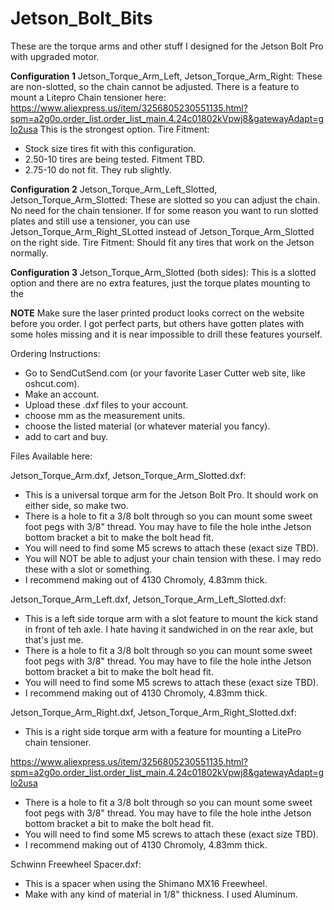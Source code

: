 # Jetson_Bolt_Bits
These are the torque arms and other stuff I designed for the Jetson Bolt Pro with upgraded motor.

**Configuration 1**
Jetson_Torque_Arm_Left, Jetson_Torque_Arm_Right: These are non-slotted, so the chain cannot be adjusted. There is a feature to mount a Litepro Chain tensioner here:
https://www.aliexpress.us/item/3256805230551135.html?spm=a2g0o.order_list.order_list_main.4.24c01802kVpwj8&gatewayAdapt=glo2usa
This is the strongest option.
Tire Fitment:
- Stock size tires fit with this configuration.
- 2.50-10 tires are being tested. Fitment TBD.
- 2.75-10 do not fit. They rub slightly.

**Configuration 2**
Jetson_Torque_Arm_Left_Slotted, Jetson_Torque_Arm_Slotted: These are slotted so you can adjust the chain. No need for the chain tensioner. If for some reason you want to run slotted plates and still use a tensioner, you can use Jetson_Torque_Arm_Right_SLotted instead of Jetson_Torque_Arm_Slotted on the right side.
Tire Fitment: Should fit any tires that work on the Jetson normally.

**Configuration 3**
Jetson_Torque_Arm_Slotted (both sides): This is a slotted option and there are no extra features, just the torque plates mounting to the

**NOTE**
Make sure the laser printed product looks correct on the website before you order. I got perfect parts, but others have gotten plates with some holes missing and it is near impossible to drill these features yourself.

Ordering Instructions:
- Go to SendCutSend.com (or your favorite Laser Cutter web site, like oshcut.com).
- Make an account.
- Upload these .dxf files to your account.
- choose mm as the measurement units.
- choose the listed material (or whatever material you fancy).
- add to cart and buy.

Files Available here:

Jetson_Torque_Arm.dxf, Jetson_Torque_Arm_Slotted.dxf:
- This is a universal torque arm for the Jetson Bolt Pro. It should work on either side, so make two.
- There is a hole to fit a 3/8 bolt through so you can mount some sweet foot pegs with 3/8" thread. You may have to file the hole inthe Jetson bottom bracket a bit to make the bolt head fit.
- You will need to find some M5 screws to attach these (exact size TBD).
- You will NOT be able to adjust your chain tension with these. I may redo these with a slot or something.
- I recommend making out of 4130 Chromoly, 4.83mm thick.

Jetson_Torque_Arm_Left.dxf, Jetson_Torque_Arm_Left_Slotted.dxf:
- This is a left side torque arm with a slot feature to mount the kick stand in front of teh axle. I hate having it sandwiched in on the rear axle, but that's just me. 
- There is a hole to fit a 3/8 bolt through so you can mount some sweet foot pegs with 3/8" thread. You may have to file the hole inthe Jetson bottom bracket a bit to make the bolt head fit.
- You will need to find some M5 screws to attach these (exact size TBD).
- I recommend making out of 4130 Chromoly, 4.83mm thick.

Jetson_Torque_Arm_Right.dxf, Jetson_Torque_Arm_Right_Slotted.dxf:
- This is a right side torque arm with a feature for mounting a LitePro chain tensioner.

https://www.aliexpress.us/item/3256805230551135.html?spm=a2g0o.order_list.order_list_main.4.24c01802kVpwj8&gatewayAdapt=glo2usa

- There is a hole to fit a 3/8 bolt through so you can mount some sweet foot pegs with 3/8" thread. You may have to file the hole inthe Jetson bottom bracket a bit to make the bolt head fit.
- You will need to find some M5 screws to attach these (exact size TBD).
- I recommend making out of 4130 Chromoly, 4.83mm thick.

Schwinn Freewheel Spacer.dxf: 
- This is a spacer when using the Shimano MX16 Freewheel.
- Make with any kind of material in 1/8" thickness. I used Aluminum.








